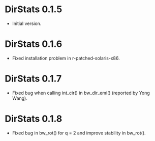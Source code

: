 # DirStats 0.1.5

* Initial version.

# DirStats 0.1.6

* Fixed installation problem in r-patched-solaris-x86.

# DirStats 0.1.7

* Fixed bug when calling int_cir() in bw_dir_emi() (reported by Yong Wang).

# DirStats 0.1.8

* Fixed bug in bw_rot() for q = 2 and improve stability in bw_rot().
